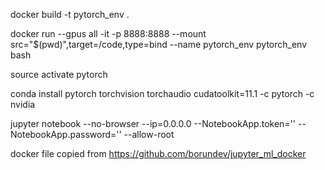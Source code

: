 docker build -t pytorch_env .

docker run --gpus all -it -p 8888:8888 --mount src="$(pwd)",target=/code,type=bind --name pytorch_env pytorch_env bash

source activate pytorch

conda install pytorch torchvision torchaudio cudatoolkit=11.1 -c pytorch -c nvidia

jupyter notebook --no-browser --ip=0.0.0.0 --NotebookApp.token='' --NotebookApp.password=''  --allow-root



docker file copied from https://github.com/borundev/jupyter_ml_docker